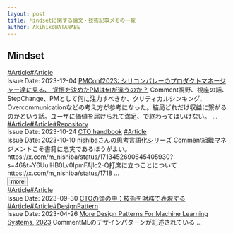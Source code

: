 ```yaml
---
layout: post
title: Mindsetに関する論文・技術記事メモの一覧
author: AkihikoWATANABE
---
```

## Mindset
<div class="visible-content">
<a class="button" href="articles/Article.html">#Article</a><a class="button" href="articles/Article.html">#Article</a><br><span class="issue_date">Issue Date: 2023-12-04</span>
<a href="https://github.com/AkihikoWatanabe/paper_notes/issues/1172">PMConf2023: シリコンバレーのプロダクトマネージャー達に見る、 覚悟を決めたPMは何が違うのか？</a>
<span class="snippet"><span>Comment</span>視野、視座の話、StepChange、PMとして何に注力すべきか、クリティカルシンキング、Overcommunicationなどの考え方が参考になった。結局どれだけ収益に繋がるのかという話。ユーザに価値を届けられて満足、で終わってはいけない。 ...</span>
<a class="button" href="articles/Article.html">#Article</a><a class="button" href="articles/Article.html">#Article</a><a class="button" href="articles/Repository.html">#Repository</a><br><span class="issue_date">Issue Date: 2023-10-24</span>
<a href="https://github.com/AkihikoWatanabe/paper_notes/issues/1084">CTO handbook</a>
<a class="button" href="articles/Article.html">#Article</a><br><span class="issue_date">Issue Date: 2023-10-10</span>
<a href="https://github.com/AkihikoWatanabe/paper_notes/issues/1071">nishibaさんの思考言語化シリーズ</a>
<span class="snippet"><span>Comment</span>組織マネジメントこそ書籍に忠実であるほうがよい。https://x.com/m_nishiba/status/1713452690645405930?s=46&t=Y6UuIHB0Lv0IpmFAjlc2-Q打席に立つことについてhttps://x.com/m_nishiba/status/1718 ...</span>
</div>
<button onclick="showMore(0)">more</button>

<div class="hidden-content">
<a class="button" href="articles/Article.html">#Article</a><a class="button" href="articles/Article.html">#Article</a><br><span class="issue_date">Issue Date: 2023-09-30</span>
<a href="https://github.com/AkihikoWatanabe/paper_notes/issues/1054">CTOの頭の中：技術を財務で表現する</a>
<a class="button" href="articles/Article.html">#Article</a><a class="button" href="articles/Article.html">#Article</a><a class="button" href="articles/DesignPattern.html">#DesignPattern</a><br><span class="issue_date">Issue Date: 2023-04-26</span>
<a href="https://github.com/AkihikoWatanabe/paper_notes/issues/549">More Design Patterns For Machine Learning Systems, 2023</a>
<span class="snippet"><span>Comment</span>MLのデザインパターンが記述されている ...</span>
<button onclick="hideContent(0)" style="display: none;">hide</button>
</div>
